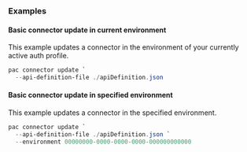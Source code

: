 ### Examples

#### Basic connector update in current environment

This example updates a connector in the environment of your currently active auth profile.

```powershell
pac connector update `
  --api-definition-file ./apiDefinition.json
```

#### Basic connector update in specified environment

This example updates a connector in the specified environment.

```powershell
pac connector update `
  --api-definition-file ./apiDefinition.json `
  --environment 00000000-0000-0000-0000-000000000000
```
